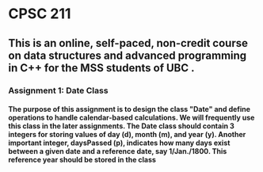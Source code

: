 # CPSC 211
## This is an online, self-paced, non-credit  course on data structures and advanced programming in C++ for the MSS students of UBC .

### Assignment 1: Date Class
#### The purpose of this assignment is to design the class "Date" and define operations to handle calendar-based calculations. We will frequently use this class in the later assignments. The Date class should contain 3 integers for storing values of day (d), month (m), and year (y). Another important integer, daysPassed (p), indicates how many days exist between a given date and a reference date, say 1/Jan./1800. This reference year should be stored in the class
